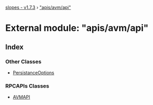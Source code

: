 [slopes - v1.7.3](../README.md) › ["apis/avm/api"](_apis_avm_api_.md)

# External module: "apis/avm/api"

## Index

### Other Classes

* [PersistanceOptions](../classes/_apis_avm_api_.persistanceoptions.md)

### RPCAPIs Classes

* [AVMAPI](../classes/_apis_avm_api_.avmapi.md)
